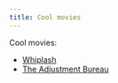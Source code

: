 ```yaml
---
title: Cool movies 
---
```


Cool movies:
- [Whiplash](https://en.wikipedia.org/wiki/Whiplash_(2014_film))
- [The Adjustment Bureau](https://en.wikipedia.org/wiki/The_Adjustment_Bureau)